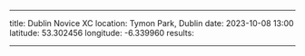 ---
title: Dublin Novice XC
location: Tymon Park, Dublin
date: 2023-10-08 13:00
latitude: 53.302456
longitude: -6.339960
results:
  
  ---
